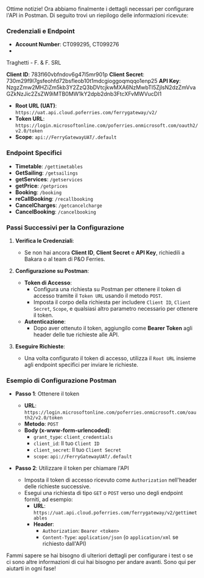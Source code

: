 Ottime notizie! Ora abbiamo finalmente i dettagli necessari per configurare l'API in Postman. Di seguito trovi un riepilogo delle informazioni ricevute:

### **Credenziali e Endpoint**
- **Account Number**: CT099295, CT099276
-  

Traghetti - F. & F. SRL

**Client ID**: 783fl60vbfndov6g47l5mr901p
**Client Secret**: 730m29f9l7gsfeohfd72bsfleob10t1mdcgioggoqmqqo1enp25
**API Key**: NzgzZmw2MHZiZm5kb3Y2ZzQ3bDVtcjkwMXA6NzMwbTI5ZjlsN2dzZmVvaGZkNzJic2ZsZW9iMTB0MW1kY2dpb2dnb3FtcXFvMWVucDI1

 
- **Root URL (UAT)**: `https://uat.api.cloud.poferries.com/ferrygateway/v2/`
- **Token URL**: `https://login.microsoftonline.com/poferries.onmicrosoft.com/oauth2/v2.0/token`
- **Scope**: `api://FerryGatewayUAT/.default`

### **Endpoint Specifici**
- **Timetable**: `/gettimetables`
- **GetSailing**: `/getsailings`
- **getServices**: `/getservices`
- **getPrice**: `/getprices`
- **Booking**: `/booking`
- **reCallBooking**: `/recallbooking`
- **CancelCharges**: `/getcancelcharge`
- **CancelBooking**: `/cancelbooking`

### **Passi Successivi per la Configurazione**
1. **Verifica le Credenziali**:
   - Se non hai ancora **Client ID**, **Client Secret** e **API Key**, richiedili a Bakara o al team di P&O Ferries.
   
2. **Configurazione su Postman**:
   - **Token di Accesso**:
     - Configura una richiesta su Postman per ottenere il token di accesso tramite il `Token URL` usando il metodo `POST`.
     - Imposta il corpo della richiesta per includere `Client ID`, `Client Secret`, `Scope`, e qualsiasi altro parametro necessario per ottenere il token.
   - **Autenticazione**:
     - Dopo aver ottenuto il token, aggiungilo come **Bearer Token** agli header delle tue richieste alle API.
   
3. **Eseguire Richieste**:
   - Una volta configurato il token di accesso, utilizza il `Root URL` insieme agli endpoint specifici per inviare le richieste.

### **Esempio di Configurazione Postman**
- **Passo 1**: Ottenere il token
  - **URL**: `https://login.microsoftonline.com/poferries.onmicrosoft.com/oauth2/v2.0/token`
  - **Metodo**: `POST`
  - **Body (x-www-form-urlencoded)**:
    - `grant_type`: `client_credentials`
    - `client_id`: Il tuo `Client ID`
    - `client_secret`: Il tuo `Client Secret`
    - `scope`: `api://FerryGatewayUAT/.default`

- **Passo 2**: Utilizzare il token per chiamare l'API
  - Imposta il token di accesso ricevuto come `Authorization` nell'header delle richieste successive.
  - Esegui una richiesta di tipo `GET` o `POST` verso uno degli endpoint forniti, ad esempio:
    - **URL**: `https://uat.api.cloud.poferries.com/ferrygateway/v2/gettimetables`
    - **Header**: 
      - `Authorization`: `Bearer <token>`
      - `Content-Type`: `application/json` (o `application/xml` se richiesto dall'API)

Fammi sapere se hai bisogno di ulteriori dettagli per configurare i test o se ci sono altre informazioni di cui hai bisogno per andare avanti. Sono qui per aiutarti in ogni fase!
